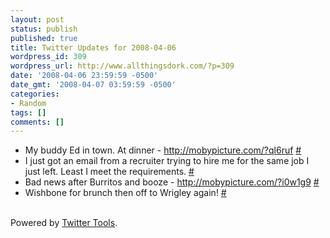 ```yaml
---
layout: post
status: publish
published: true
title: Twitter Updates for 2008-04-06
wordpress_id: 309
wordpress_url: http://www.allthingsdork.com/?p=309
date: '2008-04-06 23:59:59 -0500'
date_gmt: '2008-04-07 03:59:59 -0500'
categories:
- Random
tags: []
comments: []
---
```

<ul class="aktt_tweet_digest">
<li>My buddy Ed in town. At dinner - <a href="http://mobypicture.com/?ql6ruf" rel="nofollow">http://mobypicture.com/?ql6ruf</a> <a href="http://twitter.com/BobbiDigital/statuses/783701348">#</a></li>
<li>I just got an email from a recruiter trying to hire me for the same job I just left. Least I meet the requirements. <a href="http://twitter.com/BobbiDigital/statuses/783722958">#</a></li>
<li>Bad news after Burritos and booze - <a href="http://mobypicture.com/?i0w1g9" rel="nofollow">http://mobypicture.com/?i0w1g9</a> <a href="http://twitter.com/BobbiDigital/statuses/783852074">#</a></li>
<li>Wishbone for brunch then off to Wrigley again! <a href="http://twitter.com/BobbiDigital/statuses/783875576">#</a></li><br />
</ul></p>
<p class="aktt_credit">Powered by <a href="http://alexking.org/projects/wordpress">Twitter Tools</a>.</p></p>
